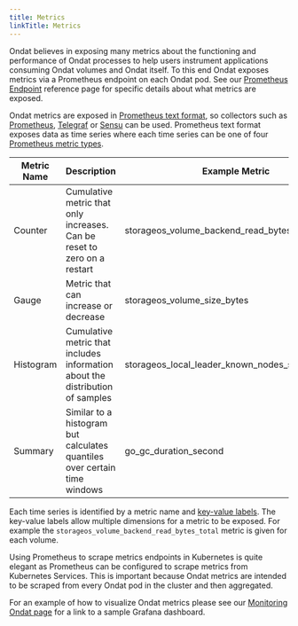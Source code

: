 ```yaml
---
title: Metrics
linkTitle: Metrics
---
```



Ondat believes in exposing many metrics about the functioning and
performance of Ondat processes to help users instrument applications
consuming Ondat volumes and Ondat itself. To this end Ondat exposes
metrics via a Prometheus endpoint on each Ondat pod. See our [Prometheus
Endpoint](/docs/reference/prometheus) reference page for specific details about
what metrics are exposed.

Ondat metrics are exposed in [Prometheus text
format](https://prometheus.io/docs/instrumenting/exposition_formats/#text-based-format),
so collectors such as [Prometheus](https://prometheus.io),
[Telegraf](https://www.influxdata.com/time-series-platform/telegraf/) or
[Sensu](https://sensu.io/) can be used. Prometheus text format exposes data as
time series where each time series can be one of four [Prometheus metric
types](https://prometheus.io/docs/concepts/metric_types/).


| Metric Name | Description                                                                   | Example Metric                                  |
| ----------- | ------------                                                                  | --------------                                  |
| Counter     | Cumulative metric that only increases. Can be reset to zero on a restart      | storageos_volume_backend_read_bytes_total       |
| Gauge       | Metric that can increase or decrease                                          | storageos_volume_size_bytes                     |
| Histogram   | Cumulative metric that includes information about the distribution of samples | storageos_local_leader_known_nodes_sync_seconds |
| Summary     | Similar to a histogram but calculates quantiles over certain time windows     | go_gc_duration_second                           |

Each time series is identified by a metric name and [key-value
labels](http://opentsdb.net/overview.html). The key-value labels allow multiple
dimensions for a metric to be exposed. For example the
`storageos_volume_backend_read_bytes_total` metric is given for each volume.

Using Prometheus to scrape metrics endpoints in Kubernetes is quite elegant as
Prometheus can be configured to scrape metrics from Kubernetes Services. This
is important because Ondat metrics are intended to be scraped from every
Ondat pod in the cluster and then aggregated.

For an example of how to visualize Ondat metrics please see our [Monitoring
Ondat page](/docs/operations/monitoring#analysing-metrics) for a link to a
sample Grafana dashboard.
